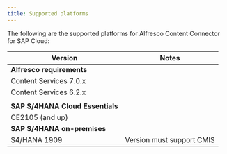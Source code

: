 ```yaml
---
title: Supported platforms
---
```


The following are the supported platforms for Alfresco Content Connector for SAP Cloud:

| Version | Notes |
| ------- | ----- |
| **Alfresco requirements** | |
| Content Services 7.0.x | |
| Content Services 6.2.x | |
| | |
| **SAP S/4HANA Cloud Essentials** | |
| CE2105 (and up)  |  |
| **SAP S/4HANA on-premises** | |
| S4/HANA 1909  | Version must support CMIS |
